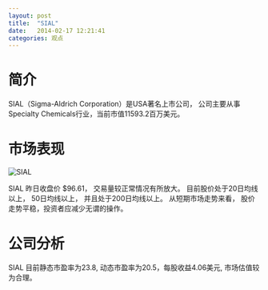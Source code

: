 ```yaml
---
layout: post
title:  "SIAL"
date:   2014-02-17 12:21:41
categories: 观点
---
```


# 简介
SIAL（Sigma-Aldrich Corporation）是USA著名上市公司，
公司主要从事Specialty Chemicals行业，当前市值11593.2百万美元。

# 市场表现

![SIAL](http://finviz.com/chart.ashx?t=SIAL&ty=c&ta=1&p=d&s=l)

SIAL 昨日收盘价 $96.61，
交易量较正常情况有所放大。
目前股价处于20日均线以上，
50日均线以上，
并且处于200日均线以上。
从短期市场走势来看，
股价走势平稳，投资者应减少无谓的操作。

# 公司分析
SIAL 目前静态市盈率为23.8, 动态市盈率为20.5，每股收益4.06美元,
市场估值较为合理。
